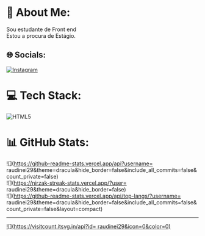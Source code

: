 # 💫 About Me:
Sou estudante de Front end <br>Estou a procura de Estágio.


## 🌐 Socials:
[![Instagram](https://img.shields.io/badge/Instagram-%23E4405F.svg?logo=Instagram&logoColor=white)](https://instagram.com/https://www.instagram.com/raudineioliveira?igsh=MTcxcnE0ZjQyanFmYg==) 

# 💻 Tech Stack:
![HTML5](https://img.shields.io/badge/html5-%23E34F26.svg?style=for-the-badge&logo=html5&logoColor=white)
# 📊 GitHub Stats:
![](https://github-readme-stats.vercel.app/api?username= raudinei29&theme=dracula&hide_border=false&include_all_commits=false&count_private=false)<br/>
![](https://nirzak-streak-stats.vercel.app/?user= raudinei29&theme=dracula&hide_border=false)<br/>
![](https://github-readme-stats.vercel.app/api/top-langs/?username= raudinei29&theme=dracula&hide_border=false&include_all_commits=false&count_private=false&layout=compact)

---
[![](https://visitcount.itsvg.in/api?id= raudinei29&icon=0&color=0)](https://visitcount.itsvg.in)

<!-- Proudly created with GPRM ( https://gprm.itsvg.in ) -->